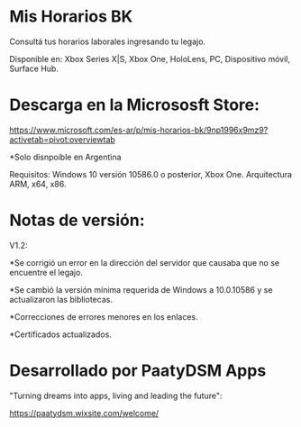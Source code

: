 # Mis Horarios BK
Consultá tus horarios laborales ingresando tu legajo.

Disponible en: Xbox Series X|S, Xbox One, HoloLens, PC, Dispositivo móvil, Surface Hub.

#
# Descarga en la Micrososft Store:
https://www.microsoft.com/es-ar/p/mis-horarios-bk/9np1996x9mz9?activetab=pivot:overviewtab

*Solo disnpoible en Argentina

Requisitos:
Windows 10 versión 10586.0 o posterior, Xbox One.
Arquitectura 	ARM, x64, x86.

#
# Notas de versión:
V1.2:

  *Se corrigió un error en la dirección del servidor que causaba que no se encuentre el legajo.
  
  *Se cambió la versión mínima requerida de Windows a 10.0.10586 y se actualizaron las bibliotecas.
  
  *Correcciones de errores menores en los enlaces.
  
  *Certificados actualizados.
  
  
#
# Desarrollado por PaatyDSM Apps
"Turning dreams into apps, living and leading the future":

https://paatydsm.wixsite.com/welcome/
